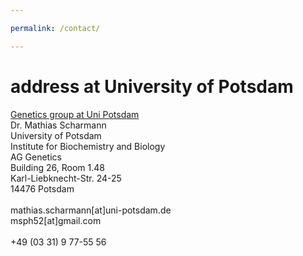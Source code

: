 ```yaml
---

permalink: /contact/

---
```


# address at University of Potsdam

[Genetics group at Uni Potsdam](https://www.uni-potsdam.de/en/ibb-genetik/index)
\
Dr. Mathias Scharmann\
University of Potsdam\
Institute for Biochemistry and Biology\
AG Genetics\
Building 26, Room 1.48\
Karl-Liebknecht-Str. 24-25\
14476 Potsdam\
\
mathias.scharmann[at]uni-potsdam.de\
msph52[at]gmail.com\
\
+49 (03 31) 9 77-55 56

